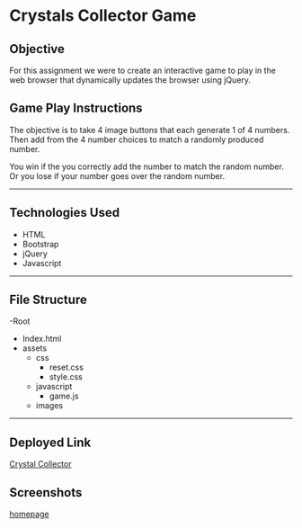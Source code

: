 # Crystals Collector Game

## Objective

For this assignment we were to create an interactive game to play in the web browser that dynamically updates the browser using jQuery.

## Game Play Instructions

The objective is to take 4 image buttons that each generate 1 of 4 numbers.
Then add from the 4 number choices to match a randomly produced number.

You win if the you correctly add the number to match the random number.
Or you lose if your number goes over the random number.

---

## Technologies Used
* HTML
* Bootstrap
* jQuery
* Javascript

---

## File Structure

-Root
* Index.html
* assets
    * css
        * reset.css
        * style.css
    * javascript
        * game.js
    * images

---

## Deployed Link

[Crystal Collector](https://bwilson1990.github.io/unit-4-game/)

## Screenshots

[homepage](assets/images/02-crystal-collector.png)

